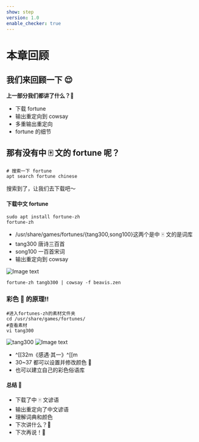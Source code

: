 ```yaml
---
show: step
version: 1.0
enable_checker: true
---
```


# 本章回顾

## 我们来回顾一下 😌

**上一部分我们都讲了什么？**🤔

- 下载 fortune
- 输出重定向到 cowsay
- 多重输出重定向
- fortune 的细节

## 那有没有中 🀄️ 文的 fortune 呢？

```shell
# 搜索一下 fortune
apt search fortune chinese
```

搜索到了，让我们去下载吧～

#### 下载中文 fortune

```shell
sudo apt install fortune-zh
fortune-zh
```

- /usr/share/games/fortunes/{tang300,song100}这两个是中 🀄️ 文的是词库
- tang300 唐诗三百首
- song100 一百首宋词
- 输出重定向到 cowsay

![Image text](https://labfile.oss.aliyuncs.com/courses/2712/shi.png)

```shell
fortune-zh tangb300 | cowsay -f beavis.zen 
```

### 彩色 🎨 的原理‼️

```shell
#进入fortunes-zh的素材文件夹
cd /usr/share/games/fortunes/
#查看素材
vi tang300
```
![tang300](https://labfile.oss.aliyuncs.com/courses/2712/tang300.jpg)
![Image text](https://labfile.oss.aliyuncs.com/courses/2712/caise.png)

- ^[[32m《感遇·其一》^[[m
- 30~37 都可以设置并修改颜色 🎨
- 也可以建立自己的彩色俗语库

#### 总结 🤨

- 下载了中 🀄️ 文谚语
- 输出重定向了中文谚语
- 理解词典和颜色
- 下次讲什么？🤔
- 下次再说！👋
